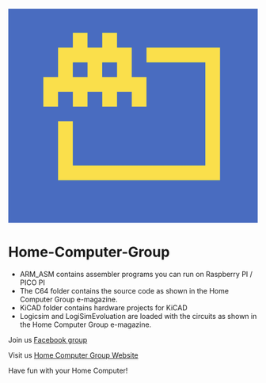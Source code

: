 ![Logo](http://raw.githubusercontent.com/ozw1z5rd/home-computer-group/master/images/LOGO.png?sanitize=true&raw=true)

# Home-Computer-Group

* ARM_ASM contains assembler programs you can run on Raspberry PI / PICO PI
* The C64 folder contains the source code as shown in the Home Computer Group e-magazine.
* KiCAD folder contains hardware projects for KiCAD
* Logicsim and LogiSimEvoluation are loaded with the circuits as shown in the Home Computer Group e-magazine.

Join us [Facebook group](https://fb.com/groups/home.computer) 

Visit us [Home Computer Group Website](https://homecomputer.group) 

Have fun with your Home Computer!

